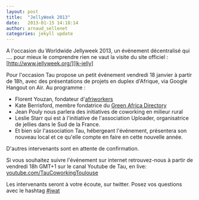 ```yaml
---
layout: post
title:  "JellyWeek 2013"
date:   2013-01-15 14:18:14
author: arnaud_sellenet
categories: jekyll update
---
```

A l'occasion du Worldwide Jellyweek 2013, un événement décentralisé qui .... pour mieux le comprendre rien ne vaut la visite du site officiel : [http://www.jellyweek.org/][lk-jelly]

Pour l'occasion Tau propose un petit événement vendredi 18 janvier à partir de 18h, avec des présentations <!--break-->de projets en duplex d'Afrique, via Google Hangout on Air. Au programme :

* Florent Youzan, fondateur d'[afriworkers][lk-afriworker]
* Kate Berrisford, membre fondatrice du [Green Africa Directory][lk-afriworker]
* Jean Pouly nous parlera des initiatives de coworking en milieur rural
* Leslie Starr qui est à l'initiative de l'association Uploader, organisatrice de jellies dans le Sud de la France.
* Et bien sûr l'association Tau, hébergeant l'événement, présentera son nouveau local et ce qu'elle compte en faire en cette nouvelle année.

D'autres intervenants sont en attente de confirmation.

Si vous souhaitez suivre l'événement sur internet retrouvez-nous à partir de vendredi 18h GMT+1 sur le canal Youtube de Tau, en live: [youtube.com/TauCoworkingToulouse][lk-youtube-tau]

Les intervenants seront à votre écoute, sur twitter. Posez vos questions avec le hashtag [#jwat][lk-jwat]


[lk-jelly]: http://www.jellyweek.org/
[lk-afriworker]: http://www.afriworkers.net/
[lk-green-africa-dir]: http://www.greenafricadirectory.org/
[lk-youtube-tau]: http://www.youtube.com/TauCoworkingToulouse
[lk-jwat]: https://twitter.com/#jwat
